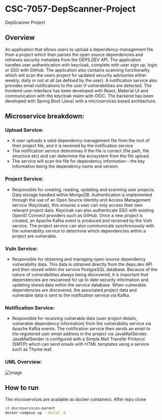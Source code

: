 # CSC-7057-DepScanner-Project
DepScanner Project

## Overview
An application that allows users to upload a dependency-management file from a project which then parses the open source dependencies
and retrieves security metadata from the DEPS.DEV API. The application handles user authentication with keycloak, complete with user sign up, login or SSO with GitHub.
The application also contains scanning functionality which will scan the users project for updated security advisories either weekly, daily or not at all (as defined by the user).
A notification service also provides email notifications to the user if vulnerabilities are detected.
The frontend user-interface has been developed with React, Material UI and communication with the keycloak realm with OIDC.
The backend has been developed with Spring Boot (Java) with a microservices based architecture.

## Microservice breakdown:
### Upload Service:
- A user uploads a valid dependency management file from the root of their project file, and it is received by the notification service
- The notification service determines if the file is correct (file path, file structure etc) and can determine the ecosystem from the file upload.
- The service will scan the file for dependency information – the key information being the dependency name and version.

### Project Service:
-	Responsible for creating, reading, updating and scanning user projects. Data storage handled within MongoDB. Authentication is implemented through the use of an Open Source Identity and Access Management service (Keycloak), this ensures a user can only access their own relevant project data. Keycloak can also authenticate SSO with existing OpenID Connect providers such as GitHub. Once a new project is created, an Apache Kafka event is produced and received by the Vuln service. The project service can also communicate synchronously with the vulnerability service to determine which dependencies within a project are vulnerable. 

### Vuln Service:
-	Responsible for obtaining and managing open-source dependency vulnerability data. This data is obtained directly from the deps.dev API and then stored within the service PostgreSQL database. Because of the nature of vulnerabilities always being discovered, it is important that dependencies are rescanned for up to date security information and updating stored data within the service database. When vulnerable dependencies are discovered, the associated project data and vulnerable data is sent to the notification service via Kafka.

### Notification Service:
-	Responsible for receiving vulnerable data (user project details, vulnerable dependency information) from the vulnerability service via Apache Kafka events. The notification service then sends an email to the registered user email address in the project via JavaMailSender. JavaMailSender is configured with a Simple Mail Transfer Protocol (SMTP) which can send emails with HTML templates using a service such as Thyme leaf.

### UML Overview:
![image](https://github.com/agrainger14/csc-7057-depscanner-project/assets/132609173/ed40308a-6697-44c0-bf45-02ac589dac80)

## How to run
The microservices are available as docker containers.
After repo clone

```bash
cd microservices-parent
docker-compose up --build -d
```

